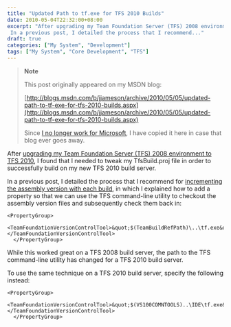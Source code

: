 ```yaml
---
title: "Updated Path to tf.exe for TFS 2010 Builds"
date: 2010-05-04T22:32:00+08:00
excerpt: "After upgrading my Team Foundation Server (TFS) 2008 environment to TFS 2010 , I found that I needed to tweak my TfsBuild.proj file in order to successfully build on my new TFS 2010 build server. 
 In a previous post, I detailed the process that I recommend..."
draft: true
categories: ["My System", "Development"]
tags: ["My System", "Core Development", "TFS"]
---
```


> **Note**
> 
> This post originally appeared on my MSDN blog:  
>   
> 
> [http://blogs.msdn.com/b/jjameson/archive/2010/05/05/updated-path-to-tf-exe-for-tfs-2010-builds.aspx](http://blogs.msdn.com/b/jjameson/archive/2010/05/05/updated-path-to-tf-exe-for-tfs-2010-builds.aspx)
> 
> Since [I no longer work for Microsoft](/blog/jjameson/archive/2011/09/02/last-day-with-microsoft.aspx), I have copied it here in case that blog ever goes away.


After [upgrading my Team Foundation Server (TFS) 2008 environment to TFS 2010](/blog/jjameson/archive/2010/05/04/upgrade-team-foundation-server-2008-to-tfs-2010-and-sharepoint-server-2010-overview.aspx), I found that I needed to tweak my TfsBuild.proj file in order to successfully build on my new TFS 2010 build server.

In a previous post, I detailed the process that I recommend for [incrementing the assembly version with each build](/blog/jjameson/archive/2010/03/25/incrementing-the-assembly-version-for-each-build.aspx), in which I explained how to add a property so that we can use the TFS command-line utility to checkout the assembly version files and subsequently check them back in:


    <PropertyGroup>
        <TeamFoundationVersionControlTool>&quot;$(TeamBuildRefPath)\..\tf.exe&quot;</TeamFoundationVersionControlTool>
      </PropertyGroup>


While this worked great on a TFS 2008 build server, the path to the TFS command-line utility has changed for a TFS 2010 build server.

To use the same technique on a TFS 2010 build server, specify the following instead:


    <PropertyGroup>
        <TeamFoundationVersionControlTool>&quot;$(VS100COMNTOOLS)..\IDE\tf.exe&quot;</TeamFoundationVersionControlTool>
      </PropertyGroup>

